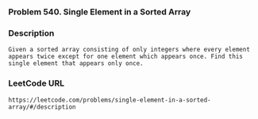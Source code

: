 ### Problem 540. Single Element in a Sorted Array

### Description
	Given a sorted array consisting of only integers where every element appears twice except for one element which appears once. Find this single element that appears only once.

### LeetCode URL
	https://leetcode.com/problems/single-element-in-a-sorted-array/#/description
